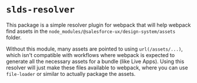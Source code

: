 # `slds-resolver`

This package is a simple resolver plugin for webpack that will help webpack find assets in the `node_modules/@salesforce-ux/design-system/assets` folder.

Without this module, many assets are pointed to using `url(/assets/...)`, which isn't compatible with workflows where webpack is expected to generate all the necessary assets for a bundle (like Live Apps). Using this resolver will just make these files available to webpack, where you can use `file-loader` or similar to actually package the assets.

